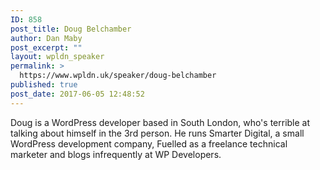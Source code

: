 ```yaml
---
ID: 858
post_title: Doug Belchamber
author: Dan Maby
post_excerpt: ""
layout: wpldn_speaker
permalink: >
  https://www.wpldn.uk/speaker/doug-belchamber
published: true
post_date: 2017-06-05 12:48:52
---
```

Doug is a WordPress developer based in South London, who's terrible at talking about himself in the 3rd person. He runs Smarter Digital, a small WordPress development company, Fuelled as a freelance technical marketer and blogs infrequently at WP Developers.